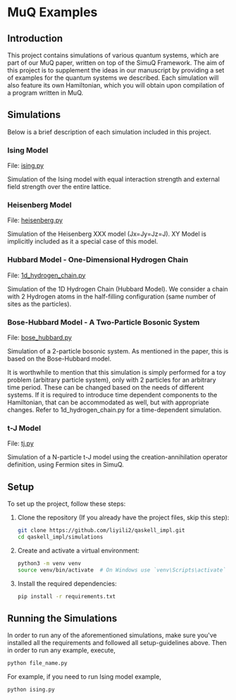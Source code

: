 
# MuQ Examples

## Introduction
This project contains simulations of various quantum systems, which are part of our MuQ paper, written on top of the SimuQ Framework. The aim of this project is to supplement the ideas in our manuscript by providing a set of examples for the quantum systems we described. Each simulation will also feature its own Hamiltonian, which you will obtain upon compilation of a program written in MuQ.

## Simulations
Below is a brief description of each simulation included in this project.

### Ising Model
File: [ising.py](ising.py)

Simulation of the Ising model with equal interaction strength and external field strength over the  entire lattice.

### Heisenberg Model
File: [heisenberg.py](heisenberg.py)

Simulation of the Heisenberg XXX model (Jx=Jy=Jz=J). XY Model is implicitly included as it a special case of this model.

### Hubbard Model - One-Dimensional Hydrogen Chain
File: [1d_hydrogen_chain.py](1d_hydrogen_chain.py)

Simulation of the 1D Hydrogen Chain (Hubbard Model). We consider a chain with 2 Hydrogen atoms in the half-filling configuration (same number of sites as the particles).

### Bose-Hubbard Model - A Two-Particle Bosonic System
File: [bose_hubbard.py](bose_hubbard.py)

Simulation of a 2-particle bosonic system. As mentioned in the paper, this is based on the Bose-Hubbard model.

It is worthwhile to mention that this simulation is simply performed for a toy problem (arbitrary particle system), only with 2 particles for an arbitrary time period. These can be changed based on the needs of different systems. If it is required to introduce time dependent components to the Hamiltonian, that can be accommodated as well, but with appropriate changes. Refer to 1d_hydrogen_chain.py for a time-dependent simulation.

### t-J Model
File: [tj.py](tj.py)

Simulation of a N-particle t-J model using the creation-annihilation operator definition, using Fermion sites in SimuQ.

## Setup
To set up the project, follow these steps:

1. Clone the repository (If you already have the project files, skip this step):
    ```bash
    git clone https://github.com/liyili2/qaskell_impl.git
    cd qaskell_impl/simulations
    ```

2. Create and activate a virtual environment:
    ```bash
    python3 -m venv venv
    source venv/bin/activate  # On Windows use `venv\Scripts\activate`
    ```

3. Install the required dependencies:
    ```bash
    pip install -r requirements.txt
    ```

## Running the Simulations
In order to run any of the aforementioned simulations, make sure you've installed all the requirements and followed all setup-guidelines above. Then in order to run any example, execute,
```bash
python file_name.py
```

For example, if you need to run Ising model example,
```bash
python ising.py
```

